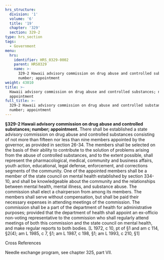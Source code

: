 ```yaml
---
hrs_structure:
  division: '1'
  volume: '6'
  title: '19'
  chapter: '329'
  section: 329-2
type: hrs_section
tags:
  - Government
menu:
  hrs:
    identifier: HRS_0329-0002
    parent: HRS0329
    name: >-
      329-2 Hawaii advisory commission on drug abuse and controlled substances;
      number; appointment
weight: 43010
title: >-
  Hawaii advisory commission on drug abuse and controlled substances; number;
  appointment
full_title: >-
  329-2 Hawaii advisory commission on drug abuse and controlled substances;
  number; appointment
---
```

**§329-2 Hawaii advisory commission on drug abuse and controlled substances; number; appointment.** There shall be established a state advisory commission on drug abuse and controlled substances consisting of not more than fifteen nor less than nine members appointed by the governor, as provided in section 26-34\. The members shall be selected on the basis of their ability to contribute to the solution of problems arising from the abuse of controlled substances, and to the extent possible, shall represent the pharmacological, medical, community and business affairs, youth action, educational, legal defense, enforcement, and corrections segments of the community. One of the appointed members shall be a member of the state council on mental health established by section 334-10, and shall be knowledgeable about the community and the relationships between mental health, mental illness, and substance abuse. The commission shall elect a chairperson from among its members. The members shall serve without compensation, but shall be paid their necessary expenses in attending meetings of the commission. The commission shall be a part of the department of health for administrative purposes; provided that the department of health shall appoint an ex-officio non-voting representative to the commission who shall regularly attend meetings of both this commission and the state council on mental health, and make regular reports to both bodies. [L 1972, c 10, pt of §1 and am c 114, §2(4); am L 1985, c 7, §1; am L 1987, c 198, §1; am L 1993, c 210, §1]

Cross References

Needle exchange program, see chapter 325, part VII.